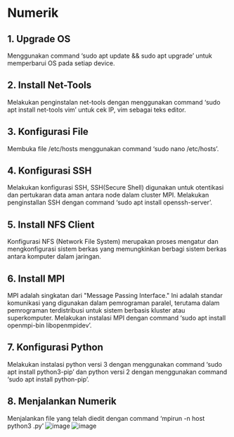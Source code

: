 # Numerik
## 1. Upgrade OS
Menggunakan command ‘sudo apt update && sudo apt upgrade’ untuk memperbarui OS pada setiap device.
## 2. Install Net-Tools 
Melakukan penginstalan net-tools dengan menggunakan command ‘sudo apt install net-tools vim’ untuk cek IP, vim sebagai teks editor.
## 3. Konfigurasi File  
Membuka file /etc/hosts menggunakan command ‘sudo nano /etc/hosts’.
## 4. Konfigurasi SSH
Melakukan konfigurasi SSH, SSH(Secure Shell) digunakan untuk otentikasi dan pertukaran data aman antara node dalam cluster MPI. Melakukan penginstallan SSH dengan command ‘sudo apt install openssh-server’.
## 5. Install NFS Client
Konfigurasi NFS (Network File System) merupakan proses mengatur dan mengkonfigurasi sistem berkas yang memungkinkan berbagi sistem berkas antara komputer dalam jaringan.
## 6. Install MPI
MPI adalah singkatan dari "Message Passing Interface." Ini adalah standar komunikasi yang digunakan dalam pemrograman paralel, terutama dalam pemrograman terdistribusi untuk sistem berbasis kluster atau superkomputer. Melakukan instalasi MPI dengan command ‘sudo apt install openmpi-bin libopenmpidev’.
## 7. Konfigurasi Python
Melakukan instalasi python versi 3 dengan menggunakan command ‘sudo apt install python3-pip’ dan python versi 2 dengan menggunakan command ‘sudo apt install python-pip’.
## 8. Menjalankan Numerik
Menjalankan file yang telah diedit dengan command ‘mpirun -n <jumlah prosesor> host <daftar host> python3 <nama file>.py’
![image](https://github.com/Tamagoyakiii/Pratama-Arjan-Rangkuti-Numerik/assets/150600551/b4b63e46-0d1c-47fe-816e-3d6d9d15cfcb)
![image](https://github.com/Tamagoyakiii/Pratama-Arjan-Rangkuti-Numerik/assets/150600551/0397d74e-472a-420c-a011-fb7e0a6cd30a)

